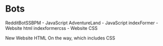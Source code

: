 # Bots
RedditBotSSBPM - JavaScript
AdventureLand - JavaScript
indexFormer - Website html
indexformercss - Website CSS

New Website HTML On the way, which includes CSS
